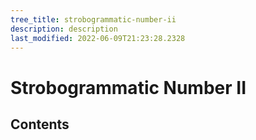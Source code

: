 ```yaml
---
tree_title: strobogrammatic-number-ii
description: description
last_modified: 2022-06-09T21:23:28.2328
---
```


# Strobogrammatic Number II

## Contents
